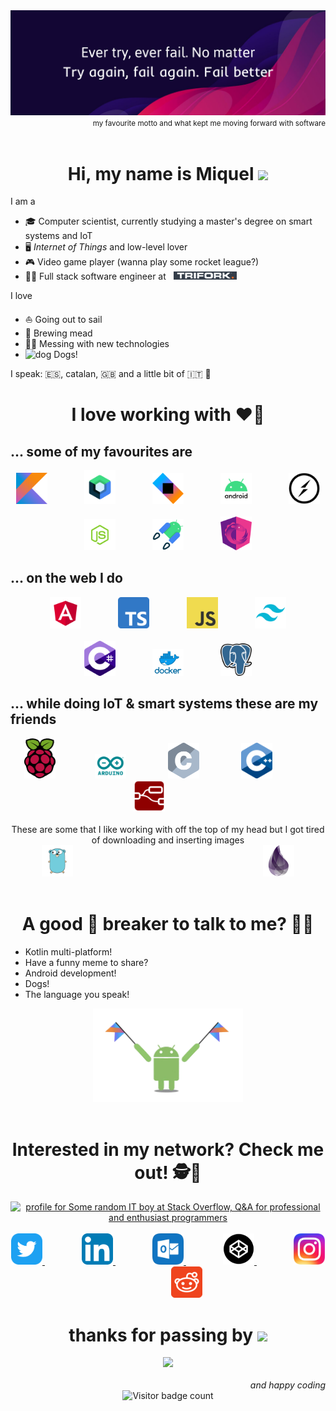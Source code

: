 <img src="images/motto.png" alt="Favourite motto" style="image-rendering: crisp-edges">

<div align="right">
    <small>
        my favourite motto and what kept me moving forward with software
    </small>
</div>
<br>

<h1 align="center">
    Hi, my name is Miquel 
    <img src="https://media.giphy.com/media/OpBA2nKQog7LENz8Of/giphy.gif"  height=20> 
</h1>

I am a

* 🎓 Computer scientist, currently studying a master's degree on smart systems and IoT
* 🖥️ _Internet of Things_ and low-level lover
* 🎮 Video game player (wanna play some rocket league?)
* 👨‍💻 Full stack software engineer at &nbsp; [<img src="images/trifork.png" height=13>](https://trifork.com)

I love

* ⛵ Going out to sail
* 🍺 Brewing mead
* 🐱‍💻 Messing with new technologies 
* <img src="https://media.giphy.com/media/pHZdGyFNp5sUXq4jp5/giphy.gif" alt="dog" height=15> Dogs!

I speak: 🇪🇸, catalan, 🇬🇧 and a little bit of 🇮🇹 🤌


<h1 align="center">
    I love working with ❤️‍🔥
</h1>


## ... some of my favourites are
<div align="center">
    <img src="images/kotlin.png" alt="kotlin" width="50">
    &nbsp;&nbsp;&nbsp;&nbsp;&nbsp;&nbsp;&nbsp;&nbsp;&nbsp;&nbsp;&nbsp;&nbsp;&nbsp;
    <img src="images/compose.png" alt="compose" width="50">
    &nbsp;&nbsp;&nbsp;&nbsp;&nbsp;&nbsp;&nbsp;&nbsp;&nbsp;&nbsp;&nbsp;&nbsp;&nbsp;
    <img src="images/ktor.png" alt="ktor" width="50">
    &nbsp;&nbsp;&nbsp;&nbsp;&nbsp;&nbsp;&nbsp;&nbsp;&nbsp;&nbsp;&nbsp;&nbsp;&nbsp;
    <img src="images/android.png" alt="android" width="50">
    &nbsp;&nbsp;&nbsp;&nbsp;&nbsp;&nbsp;&nbsp;&nbsp;&nbsp;&nbsp;&nbsp;&nbsp;&nbsp;
    <img src="images/socketio.png" alt="socketio" width="50">
</div>
<br>
<div align="center">
    <img src="images/node.png" alt="node" width="50">
    &nbsp;&nbsp;&nbsp;&nbsp;&nbsp;&nbsp;&nbsp;&nbsp;&nbsp;&nbsp;&nbsp;&nbsp;&nbsp;
    <img src="images/android_jetpack.png" alt="android_jetpack" width="50">
    &nbsp;&nbsp;&nbsp;&nbsp;&nbsp;&nbsp;&nbsp;&nbsp;&nbsp;&nbsp;&nbsp;&nbsp;&nbsp;
    <img src="images/rxjs.png" alt="rxjs" width="50">
    
</div>

## ... on the web I do
<div align="center">
    <img src="images/angular.png" alt="angular" width="50">
    &nbsp;&nbsp;&nbsp;&nbsp;&nbsp;&nbsp;&nbsp;&nbsp;&nbsp;&nbsp;&nbsp;&nbsp;&nbsp;
    <img src="images/ts.png" alt="typescript" width="50">
    &nbsp;&nbsp;&nbsp;&nbsp;&nbsp;&nbsp;&nbsp;&nbsp;&nbsp;&nbsp;&nbsp;&nbsp;&nbsp;
    <img src="images/js.png" alt="javascript" width="50">
    &nbsp;&nbsp;&nbsp;&nbsp;&nbsp;&nbsp;&nbsp;&nbsp;&nbsp;&nbsp;&nbsp;&nbsp;&nbsp;
    <img src="images/tailwind.png" alt="tailwind" width="50">
</div>
<br>
<div align="center">
    <img src="images/csharp.png" alt="C#" width="50">
    &nbsp;&nbsp;&nbsp;&nbsp;&nbsp;&nbsp;&nbsp;&nbsp;&nbsp;&nbsp;&nbsp;&nbsp;&nbsp;
    <img src="images/docker.png" alt="Docker" width="50">
    &nbsp;&nbsp;&nbsp;&nbsp;&nbsp;&nbsp;&nbsp;&nbsp;&nbsp;&nbsp;&nbsp;&nbsp;&nbsp;
    <img src="images/postgres.png" alt="PostgreSQL" width="50">
</div>


## ... while doing IoT & smart systems these are my friends

<div align="center">
    <img src="images/raspi.png" alt="Raspberry Pi" width="50">
    &nbsp;&nbsp;&nbsp;&nbsp;&nbsp;&nbsp;&nbsp;&nbsp;&nbsp;&nbsp;&nbsp;&nbsp;&nbsp;&nbsp;
    <img src="images/arduino.png" alt="Arduino" width="50">
    &nbsp;&nbsp;&nbsp;&nbsp;&nbsp;&nbsp;&nbsp;&nbsp;&nbsp;&nbsp;&nbsp;&nbsp;&nbsp;&nbsp;&nbsp;
    <img src="images/c.png" alt="C programming language" width="50">
    &nbsp;&nbsp;&nbsp;&nbsp;&nbsp;&nbsp;&nbsp;&nbsp;&nbsp;&nbsp;&nbsp;&nbsp;&nbsp;&nbsp;&nbsp;
    <img src="images/cpp.png" alt="C plus plus" width="50">
    &nbsp;&nbsp;&nbsp;&nbsp;&nbsp;&nbsp;&nbsp;&nbsp;&nbsp;&nbsp;&nbsp;&nbsp;&nbsp;&nbsp;&nbsp;
    <img src="images/nodered.png" alt="Node Red" width="50">
    &nbsp;&nbsp;&nbsp;&nbsp;&nbsp;&nbsp;&nbsp;&nbsp;&nbsp;&nbsp;&nbsp;&nbsp;&nbsp;&nbsp;
</div>
<br>


<div align="center">
    These are some that I like working with off the top of my head  but I got tired of downloading and inserting images
</div>


<div align="center">
    <img src="images/go.png" alt="go" height="50">
    &nbsp;&nbsp;&nbsp;&nbsp;&nbsp;&nbsp;&nbsp;&nbsp;&nbsp;&nbsp;&nbsp;&nbsp;&nbsp;&nbsp;&nbsp;&nbsp;&nbsp;&nbsp;&nbsp;&nbsp;&nbsp;&nbsp;&nbsp;&nbsp;&nbsp;&nbsp;&nbsp;&nbsp;&nbsp;&nbsp;&nbsp;&nbsp;&nbsp;&nbsp;&nbsp;&nbsp;&nbsp;&nbsp;&nbsp;&nbsp;&nbsp;&nbsp;&nbsp;&nbsp;&nbsp;&nbsp;&nbsp;&nbsp;&nbsp;&nbsp;&nbsp;&nbsp;&nbsp;&nbsp;&nbsp;&nbsp;&nbsp;&nbsp;&nbsp;&nbsp;&nbsp;&nbsp;&nbsp;&nbsp;&nbsp;&nbsp;&nbsp;&nbsp;&nbsp;&nbsp;&nbsp;&nbsp;&nbsp;&nbsp;&nbsp;
    <img src="images/elixir.png" alt="elixir" width="50">
</div>

<br>
<h1 align="center">
    A good 🧊 breaker to talk to me? 🤔💭
</h1>


* Kotlin multi-platform!
* Have a funny meme to share?
* Android development!
* Dogs!
* The language you speak!

<div align="center">
    <img src="images/android-kotlin.png" height="150">
</div>

<br>
<h1 align="center">
    Interested in my network? Check me out! 🕵️🔎
</h1>



<div align="middle">
  <a href="https://stackoverflow.com/users/9248718/some-random-it-boy">
    <img src="https://stackoverflow.com/users/flair/9248718.png" width="208" height="58" alt="profile for Some random IT boy at Stack Overflow, Q&amp;A for professional and enthusiast programmers" title="profile for Some random IT boy at Stack Overflow, Q&amp;A for professional and enthusiast programmers">
  </a>
</div>
<br>

<div align="center">
  <a href="https://twitter.com/NanoSpicer" target="_blank">
    <img src="images/twitter.png" width="50" height="50" alt="">
  </a>
  &nbsp;&nbsp;&nbsp;&nbsp;&nbsp;&nbsp;&nbsp;&nbsp;&nbsp;&nbsp;&nbsp;&nbsp;&nbsp;&nbsp;
  <a href="https://www.linkedin.com/in/miquel-%C3%A0ngel-rom%C3%A1n-colom/" target="_blank">
    <img src="images/linkedin.png" width="50" height="50" alt="">
  </a>
  &nbsp;&nbsp;&nbsp;&nbsp;&nbsp;&nbsp;&nbsp;&nbsp;&nbsp;&nbsp;&nbsp;&nbsp;&nbsp;&nbsp;
  <a href="mailto:miquelrc95@outlook.es?Subject=Hi!%20I've%20found%20you%20on%20github!">
    <img src="images/outlook.png" width="50" height="50" alt="">
  </a>
  &nbsp;&nbsp;&nbsp;&nbsp;&nbsp;&nbsp;&nbsp;&nbsp;&nbsp;&nbsp;&nbsp;&nbsp;&nbsp;&nbsp;
  <a href="https://codepen.io/NanoSpicer/pens/public" target="_blank">
    <img src="images/codepen.png" width="50" height="50" alt="">
  </a>
  &nbsp;&nbsp;&nbsp;&nbsp;&nbsp;&nbsp;&nbsp;&nbsp;&nbsp;&nbsp;&nbsp;&nbsp;&nbsp;&nbsp;
  <a href="https://www.instagram.com/nanospicer/" target="_blank">
    <img src="images/instagram.png" width="50" height="50" alt="">
  </a>
  &nbsp;&nbsp;&nbsp;&nbsp;&nbsp;&nbsp;&nbsp;&nbsp;&nbsp;&nbsp;&nbsp;&nbsp;&nbsp;&nbsp;
  <a href="https://www.reddit.com/user/NanoSpicer" target="_blank">
    <img src="images/reddit50.png" width="50" height="50" alt="">
  </a>
</div>

<h1 align="center">
    thanks for passing by
    <img src="https://media.giphy.com/media/OpBA2nKQog7LENz8Of/giphy.gif"  height=20>
</h1>

<div align="center">
    <img src="https://media.giphy.com/media/ZVik7pBtu9dNS/giphy.gif">
</div>
<br>

<div align="end">
<i>and happy coding</i>
</div>

<div align="center">
    <img src="https://visitor-badge-reloaded.herokuapp.com/badge?page_id=NanoSpicer&color=00df00" alt="Visitor badge count">
</div>


<!--
**NanoSpicer/NanoSpicer** is a ✨ _special_ ✨ repository because its `README.md` (this file) appears on your GitHub profile.

Here are some ideas to get you started:

- 🔭 I’m currently working on ...
- 🌱 I’m currently learning ...
- 👯 I’m looking to collaborate on ...
- 🤔 I’m looking for help with ...
- 💬 Ask me about ...
- 📫 How to reach me: ...
- 😄 Pronouns: ...
- ⚡ Fun fact: ...
-->
